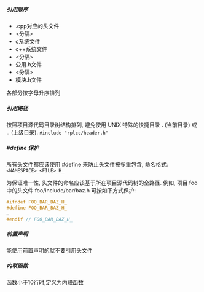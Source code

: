##### 引用顺序

* .cpp对应的头文件
* <分隔>
* c系统文件
* c++系统文件
* <分隔>
* 公用.h文件
* <分隔>
* 模块.h文件

各部分按字母升序排列

##### 引用路径

按照项目源代码目录树结构排列, 避免使用 UNIX 特殊的快捷目录 . (当前目录) 或 .. (上级目录). 
`#include "rplcc/header.h"`

##### #define 保护

所有头文件都应该使用 #define 来防止头文件被多重包含, 命名格式:  
`<NAMESPACE>_<FILE>_H_`

为保证唯一性, 头文件的命名应该基于所在项目源代码树的全路径. 例如, 项目 foo 中的头文件 foo/include/bar/baz.h 可按如下方式保护:

```c
#ifndef FOO_BAR_BAZ_H_
#define FOO_BAR_BAZ_H_
…
#endif // FOO_BAR_BAZ_H_
```

##### 前置声明

能使用前置声明的就不要引用头文件

##### 内联函数

函数小于10行时,定义为内联函数